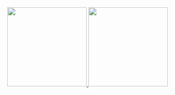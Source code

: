 <div align="center">
  
<a href="https://github.com/thcp">
<img height="180em" src="https://github-readme-stats.vercel.app/api?username=thcp&show_icons=true&theme=dracula&include_all_commits=true&count_private=true"/>
<img height="180em" src="https://github-readme-stats.vercel.app/api/top-langs/?username=thcp&layout=compact&langs_count=16&theme=dracula"/>

<div>

